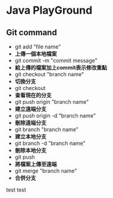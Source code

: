 # Java PlayGround
## Git command
* git add "file name"  
* **上傳一個本地檔案**
* git commit -m "commit message"  
* **給上傳的檔案加上commit表示修改重點**
* git checkout "branch name" 
* **切換分支**
* git checkout 
* **查看現在的分支**
* git push origin "branch name" 
* **建立遠端分支**
* git push origin -d "branch name" 
* **刪除遠端分支**
* git branch "branch name"  
* **建立本地分支**
* git branch -d "branch name" 
* **刪除本地分支**
* git push 
* **將檔案上傳至遠端**
* git merge "branch name" 
* **合併分支**

test test 
